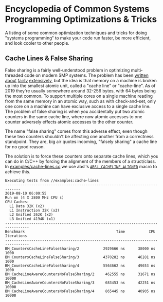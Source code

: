 # Encyclopedia of Common Systems Programming Optimizations & Tricks

A listing of some common optimization techniques and tricks for doing "systems
programming" to make your code run faster, be more efficient, and look cooler to
other people.


## Cache Lines & False Sharing

False sharing is a fairly well-understood problem in optimizing multi-threaded
code on modern SMP systems. The problem has been
[written](https://software.intel.com/en-us/articles/avoiding-and-identifying-false-sharing-among-threads)
[about](https://mechanical-sympathy.blogspot.com/2011/07/false-sharing.html)
[fairly](https://dzone.com/articles/false-sharing)
[extensively](https://herbsutter.com/2009/05/15/effective-concurrency-eliminate-false-sharing/),
but the idea is that memory on a machine is broken up into the smallest atomic
unit, called a "cache line" or "cache-line". As of 2019 they're usually
somewhere around 32-256 bytes, with 64 bytes being the most common. To support
multiple cores on a single machine reading from the same memory in an atomic
way, such as with check-and-set, only one core on a machine can have exclusive
access to a single cache line. The problem of false sharing is when you
accidentally put two atomic counters in the same cache line, where now atomic
accesses to one counter adversely effects atomic accesses to the other counter.

The name "false sharing" comes from this adverse effect, even though these two
counters shouldn't be affecting one another from a correctness standpoint. They
are, big air quotes incoming, "falsely sharing" a cache line for no good reason.

The solution is to force these counters onto separate cache lines, which you can
do in C/C++ by forcing the alignment of the members of a struct/class. In
[examples/cache-lines.cc](examples/cache-lines.cc) we use absl's
[`ABSL_CACHELINE_ALIGNED`](https://github.com/abseil/abseil-cpp/blob/fa00c321073c7ea40a4fc3dfc8a06309eae3d025/absl/base/optimization.h#L99-L148)
macro to achieve this.


```
Executing tests from //examples:cache-lines
-----------------------------------------------------------------------------
2019-08-10 06:00:55
Run on (4 X 2800 MHz CPU s)
CPU Caches:
  L1 Data 32K (x2)
  L1 Instruction 32K (x2)
  L2 Unified 262K (x2)
  L3 Unified 4194K (x1)
---------------------------------------------------------------------------------
Benchmark                                          Time           CPU Iterations
---------------------------------------------------------------------------------
BM_CountersCacheLineFalseSharing/2           2929666 ns      38000 ns       1000
BM_CountersCacheLineFalseSharing/3           4370282 ns      46281 ns       1000
BM_CountersCacheLineFalseSharing/4           5564662 ns      49653 ns       1000
BM_CacheLineAwareCountersNoFalseSharing/2     462555 ns      31671 ns      10000
BM_CacheLineAwareCountersNoFalseSharing/3     683453 ns      42251 ns      10000
BM_CacheLineAwareCountersNoFalseSharing/4     865445 ns      40905 ns      10000
```
